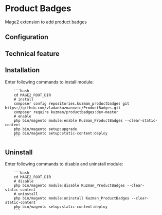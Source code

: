 # Product Badges
Mage2 extension to add product badges

Configuration
------------------------
 
 

Technical feature
------------------------



Installation
------------------------

Enter following commands to install module:

        ```bash
        cd MAGE2_ROOT_DIR
        # install
        composer config repositories.kuzman_productbadges git https://github.com/vladankuzmanovic/ProductBadges.git
        composer require kuzman/productbadges:dev-master
        # enable
        php bin/magento module:enable Kuzman_ProductBadges --clear-static-content
        php bin/magento setup:upgrade
        php bin/magento setup:static-content:deploy
        ```

Uninstall
------------------------

Enter following commands to disable and uninstall module:

        ```bash
        cd MAGE2_ROOT_DIR
        # disable
        php bin/magento module:disable Kuzman_ProductBadges --clear-static-content    
        # uninstall
        php bin/magento module:uninstall Kuzman_ProductBadges --clear-static-content
        php bin/magento setup:static-content:deploy
        ```

